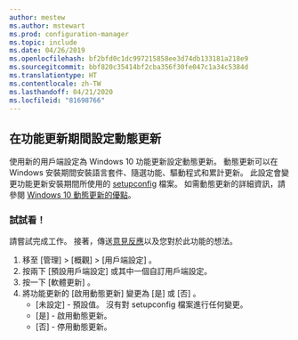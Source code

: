 ```yaml
---
author: mestew
ms.author: mstewart
ms.prod: configuration-manager
ms.topic: include
ms.date: 04/26/2019
ms.openlocfilehash: bf2bfd0c1dc997215858ee3d74db133181a218e9
ms.sourcegitcommit: bbf820c35414bf2cba356f30fe047c1a34c5384d
ms.translationtype: HT
ms.contentlocale: zh-TW
ms.lasthandoff: 04/21/2020
ms.locfileid: "81698766"
---
```

## <a name="configure-dynamic-update-during-feature-updates"></a>在功能更新期間設定動態更新
<!--4062619-->
使用新的用戶端設定為 Windows 10 功能更新設定動態更新。 動態更新可以在 Windows 安裝期間安裝語言套件、隨選功能、驅動程式和累計更新。 此設定會變更功能更新安裝期間所使用的 [setupconfig](https://docs.microsoft.com/windows-hardware/manufacture/desktop/windows-setup-automation-overview) 檔案。 如需動態更新的詳細資訊，請參閱 [Windows 10 動態更新的優點](https://techcommunity.microsoft.com/t5/Windows-IT-Pro-Blog/The-benefits-of-Windows-10-Dynamic-Update/ba-p/467847)。 

### <a name="try-it-out"></a>試試看！

請嘗試完成工作。 接著，傳送[意見反應](../../../../understand/find-help.md#product-feedback)以及您對於此功能的想法。

1. 移至 [管理]   > [概觀]   > [用戶端設定]  。
1. 按兩下 [預設用戶端設定]  或其中一個自訂用戶端設定。
1. 按一下 [軟體更新]  。
1. 將功能更新的 [啟用動態更新]  變更為 [是]  或 [否]  。
    - [未設定]  - 預設值。 沒有對 setupconfig 檔案進行任何變更。
    - [是]  - 啟用動態更新。
    - [否]  - 停用動態更新。

